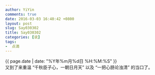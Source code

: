 ```yaml
---
author: YiYin
comments: true
date: 2016-03-03 16:40:42 +0800
layout: post
slug: Say030302
title: Say030302
categories: [说]
tags:
-  点滴
---
```

<div class="saying">
<div class="timestamp">{{ page.date | date: "%Y年%m月%d日 %H:%M:%S" }}</div>
又到了来重温 <q>千秋臣子心，一朝日月天</q> 以及 <q>一把心肠论浊清</q> 的当口了。<br/>
</div>
